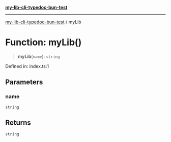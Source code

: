[**my-lib-cli-typedoc-bun-test**](../README.md)

***

[my-lib-cli-typedoc-bun-test](../README.md) / myLib

# Function: myLib()

> **myLib**(`name`): `string`

Defined in: index.ts:1

## Parameters

### name

`string`

## Returns

`string`
